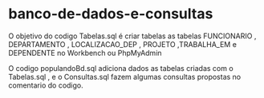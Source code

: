 # banco-de-dados-e-consultas

O objetivo do codigo Tabelas.sql é criar tabelas as tabelas FUNCIONARIO , DEPARTAMENTO , LOCALIZACAO_DEP , PROJETO ,TRABALHA_EM e DEPENDENTE no Workbench ou PhpMyAdmin

O codigo populandoBd.sql adiciona dados as tabelas criadas com o Tabelas.sql , e o Consultas.sql fazem algumas consultas propostas no comentario do codigo.
